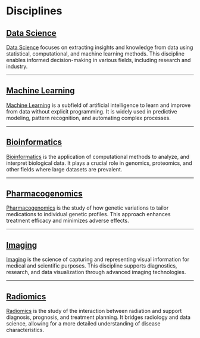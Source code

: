 # Disciplines

## [Data Science](Data_Science/index.md)

[Data Science](Data_Science/index.md) focuses on extracting insights and knowledge from data using
statistical, computational, and machine learning methods. This discipline
enables informed decision-making in various fields, including research and
industry.

---

## [Machine Learning](Machine_Learning/index.md)

[Machine Learning](Machine_Learning/index.md) is a subfield of artificial intelligence
to learn and improve from data without explicit programming. It is widely used
in predictive modeling, pattern recognition, and automating complex processes.

---

## [Bioinformatics](Bioinformatics/index.md)

[Bioinformatics](Bioinformatics/index.md) is the application of computational methods to
analyze, and interpret biological data. It plays a crucial role in genomics,
proteomics, and other fields where large datasets are prevalent.

---

## [Pharmacogenomics](Pharmacogenomics/index.md)

[Pharmacogenomics](Pharmacogenomics/index.md) is the study of how genetic variations
to tailor medications to individual genetic profiles. This approach enhances
treatment efficacy and minimizes adverse effects.

---

## [Imaging](Imaging/index.md)

[Imaging](Imaging/index.md) is the science of capturing and representing visual information
for medical and scientific purposes. This discipline supports diagnostics,
research, and data visualization through advanced imaging technologies.

---

## [Radiomics](Radiomics/index.md)

[Radiomics](Radiomics/index.md) is the study of the interaction between radiation and
support diagnosis, prognosis, and treatment planning. It bridges radiology
and data science, allowing for a more detailed understanding of disease
characteristics.
